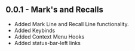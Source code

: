 ## 0.0.1 - Mark's and Recalls
* Added Mark Line and Recall Line functionality.
* Added Keybinds
* Added Context Menu Hooks
* Added status-bar-left links 
